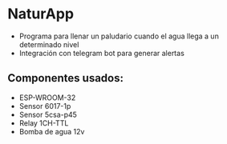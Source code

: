 # NaturApp

- Programa para llenar un paludario cuando el agua llega a un determinado nivel
- Integración con telegram bot para generar alertas

## Componentes usados:

- ESP-WROOM-32
- Sensor 6017-1p
- Sensor 5csa-p45
- Relay 1CH-TTL
- Bomba de agua 12v
